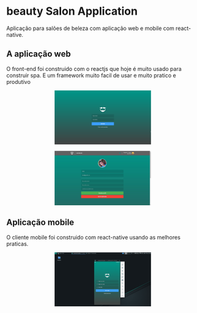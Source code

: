 # beauty Salon Application
Aplicação para salões de beleza com aplicação web e mobile com react-native.


## A aplicação web 
O front-end foi construido com o reactjs que hoje é muito usado para construir spa.
E um framework muito facil de usar e muito pratico e produtivo

<p align="center">
    <img src="images/dashboard.png" width="50%" height="50%" />
</p>  
<p align="center">
    <img src="images/update_perfil.jpg" width="50%" height="50%" />
</p>

## Aplicação mobile 
 O cliente mobile foi construido com react-native usando as melhores praticas.
<div align="center">
    <img src="images/siginInMobile.png" width="50%" height="50%" />
</div>
